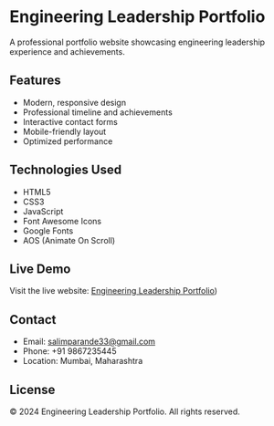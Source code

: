 # Engineering Leadership Portfolio

A professional portfolio website showcasing engineering leadership experience and achievements.

## Features

- Modern, responsive design
- Professional timeline and achievements
- Interactive contact forms
- Mobile-friendly layout
- Optimized performance

## Technologies Used

- HTML5
- CSS3
- JavaScript
- Font Awesome Icons
- Google Fonts
- AOS (Animate On Scroll)

## Live Demo

Visit the live website: [Engineering Leadership Portfolio](https://salimparande.netlify.app/))

## Contact

- Email: salimparande33@gmail.com
- Phone: +91 9867235445
- Location: Mumbai, Maharashtra

## License

© 2024 Engineering Leadership Portfolio. All rights reserved.
